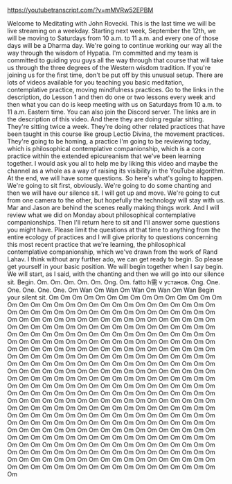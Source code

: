 https://youtubetranscript.com/?v=mMVRw52EPBM

 Welcome to Meditating with John Rovecki. This is the last time we will be live streaming on a weekday. Starting next week, September the 12th, we will be moving to Saturdays from 10 a.m. to 11 a.m. and every one of those days will be a Dharma day. We're going to continue working our way all the way through the wisdom of Hypatia. I'm committed and my team is committed to guiding you guys all the way through that course that will take us through the three degrees of the Western wisdom tradition. If you're joining us for the first time, don't be put off by this unusual setup. There are lots of videos available for you teaching you basic meditation, contemplative practice, moving mindfulness practices. Go to the links in the description, do Lesson 1 and then do one or two lessons every week and then what you can do is keep meeting with us on Saturdays from 10 a.m. to 11 a.m. Eastern time. You can also join the Discord server. The links are in the description of this video. And there they are doing regular sitting. They're sitting twice a week. They're doing other related practices that have been taught in this course like group Lectio Divina, the movement practices. They're going to be homing, a practice I'm going to be reviewing today, which is philosophical contemplative companionship, which is a core practice within the extended epicureanism that we've been learning together. I would ask you all to help me by liking this video and maybe the channel as a whole as a way of raising its visibility in the YouTube algorithm. At the end, we will have some questions. So here's what's going to happen. We're going to sit first, obviously. We're going to do some chanting and then we will have our silence sit. I will get up and move. We're going to cut from one camera to the other, but hopefully the technology will stay with us. Mar and Jason are behind the scenes really making things work. And I will review what we did on Monday about philosophical contemplative companionships. Then I'll return here to sit and I'll answer some questions you might have. Please limit the questions at that time to anything from the entire ecology of practices and I will give priority to questions concerning this most recent practice that we're learning, the philosophical contemplative companionship, which we've drawn from the work of Rand Lahav. I think without any further ado, we can get ready to begin. So please get yourself in your basic position. We will begin together when I say begin. We will start, as I said, with the chanting and then we will go into our silence sit. Begin. Om. Om. Om. Om. Om. Ong. Om. fatto h需 v установ. Ong. One. One. One. One. One. Om Wan Om Wan Om Wan Om Wan Om Wan Begin your silent sit. Om Om Om Om Om Om Om Om Om Om Om Om Om Om Om Om Om Om Om Om Om Om Om Om Om Om Om Om Om Om Om Om Om Om Om Om Om Om Om Om Om Om Om Om Om Om Om Om Om Om Om Om Om Om Om Om Om Om Om Om Om Om Om Om Om Om Om Om Om Om Om Om Om Om Om Om Om Om Om Om Om Om Om Om Om Om Om Om Om Om Om Om Om Om Om Om Om Om Om Om Om Om Om Om Om Om Om Om Om Om Om Om Om Om Om Om Om Om Om Om Om Om Om Om Om Om Om Om Om Om Om Om Om Om Om Om Om Om Om Om Om Om Om Om Om Om Om Om Om Om Om Om Om Om Om Om Om Om Om Om Om Om Om Om Om Om Om Om Om Om Om Om Om Om Om Om Om Om Om Om Om Om Om Om Om Om Om Om Om Om Om Om Om Om Om Om Om Om Om Om Om Om Om Om Om Om Om Om Om Om Om Om Om Om Om Om Om Om Om Om Om Om Om Om Om Om Om Om Om Om Om Om Om Om Om Om Om Om Om Om Om Om Om Om Om Om Om Om Om Om Om Om Om Om Om Om Om Om Om Om Om Om Om Om Om Om Om Om Om Om Om Om Om Om Om Om Om Om Om Om Om Om Om Om Om Om Om Om Om Om Om Om Om Om Om Om Om Om Om Om Om Om Om Om Om Om Om Om Om Om Om Om Om Om Om Om Om Om Om Om Om Om Om Om Om Om Om Om Om Om Om Om Om Om Om Om Om Om Om Om Om Om Om Om Om Om Om Om Om Om Om Om Om Om Om Om Om Om Om Om Om Om Om Om Om Om Om Om Om Om Om Om Om Om Om Om Om Om Om Om Om Om Om Om Om Om Om Om Om Om Om Om Om Om Om Om Om Om Om Om Om Om Om Om Om Om Om Om Om Om Om Om Om Om Om Om Om Om Om Om Om Om Om Om Om Om Om Om Om Om